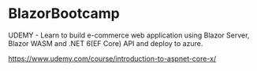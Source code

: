 # BlazorBootcamp

UDEMY - Learn to build e-commerce web application using Blazor Server, Blazor WASM and .NET 6(EF Core) API and deploy to azure.

https://www.udemy.com/course/introduction-to-aspnet-core-x/